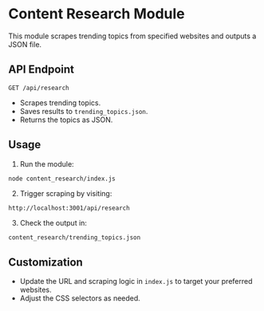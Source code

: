 # Content Research Module

This module scrapes trending topics from specified websites and outputs a JSON file.

## API Endpoint

`GET /api/research`

- Scrapes trending topics.
- Saves results to `trending_topics.json`.
- Returns the topics as JSON.

## Usage

1. Run the module:

```bash
node content_research/index.js
```

2. Trigger scraping by visiting:

```
http://localhost:3001/api/research
```

3. Check the output in:

```
content_research/trending_topics.json
```

## Customization

- Update the URL and scraping logic in `index.js` to target your preferred websites.
- Adjust the CSS selectors as needed.